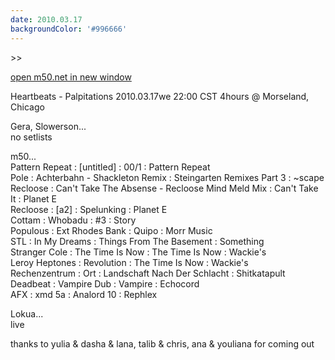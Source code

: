 ```yaml
---
date: 2010.03.17
backgroundColor: '#996666'
---
```


\>>

[open m50.net in new window  
](http://m50.net/)  

Heartbeats - Palpitations 2010.03.17we 22:00 CST 4hours @ Morseland, Chicago  


Gera, Slowerson...  
no setlists  

m50...  
Pattern Repeat : \[untitled\] : 00/1 : Pattern Repeat  
Pole : Achterbahn - Shackleton Remix : Steingarten Remixes Part 3 : ~scape  
Recloose : Can't Take The Absense - Recloose Mind Meld Mix : Can't Take It : Planet E  
Recloose : \[a2\] : Spelunking : Planet E  
Cottam : Whobadu : #3 : Story  
Populous : Ext Rhodes Bank : Quipo : Morr Music  
STL : In My Dreams : Things From The Basement : Something  
Stranger Cole : The Time Is Now : The Time Is Now : Wackie's  
Leroy Heptones : Revolution : The Time Is Now : Wackie's  
Rechenzentrum : Ort : Landschaft Nach Der Schlacht : Shitkatapult  
Deadbeat : Vampire Dub : Vampire : Echocord  
AFX : xmd 5a : Analord 10 : Rephlex  

Lokua...  
live  

thanks to yulia & dasha & lana, talib & chris, ana & youliana for coming out